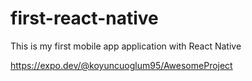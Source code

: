 # first-react-native

This is my first mobile app application with React Native


https://expo.dev/@koyuncuoglum95/AwesomeProject
